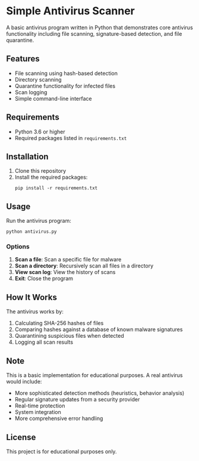 # Simple Antivirus Scanner

A basic antivirus program written in Python that demonstrates core antivirus functionality including file scanning, signature-based detection, and file quarantine.

## Features

- File scanning using hash-based detection
- Directory scanning
- Quarantine functionality for infected files
- Scan logging
- Simple command-line interface

## Requirements

- Python 3.6 or higher
- Required packages listed in `requirements.txt`

## Installation

1. Clone this repository
2. Install the required packages:
   ```
   pip install -r requirements.txt
   ```

## Usage

Run the antivirus program:
```
python antivirus.py
```

### Options
1. **Scan a file**: Scan a specific file for malware
2. **Scan a directory**: Recursively scan all files in a directory
3. **View scan log**: View the history of scans
4. **Exit**: Close the program

## How It Works

The antivirus works by:
1. Calculating SHA-256 hashes of files
2. Comparing hashes against a database of known malware signatures
3. Quarantining suspicious files when detected
4. Logging all scan results

## Note

This is a basic implementation for educational purposes. A real antivirus would include:
- More sophisticated detection methods (heuristics, behavior analysis)
- Regular signature updates from a security provider
- Real-time protection
- System integration
- More comprehensive error handling

## License

This project is for educational purposes only.
